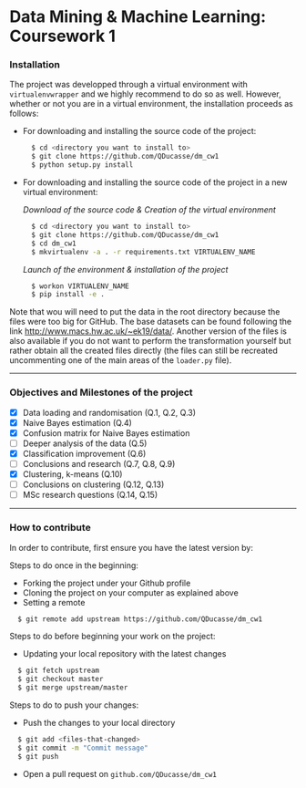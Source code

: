 # Data Mining & Machine Learning: Coursework 1

### Installation

The project was developped through a virtual environment with `virtualenvwrapper`
and we highly recommend to do so as well. However, whether or not you are in a
virtual environment, the installation proceeds as follows:

* For downloading and installing the source code of the project:

  ```bash
    $ cd <directory you want to install to>
    $ git clone https://github.com/QDucasse/dm_cw1
    $ python setup.py install
  ```
* For downloading and installing the source code of the project in a new virtual environment:  

  *Download of the source code & Creation of the virtual environment*
  ```bash
    $ cd <directory you want to install to>
    $ git clone https://github.com/QDucasse/dm_cw1
    $ cd dm_cw1
    $ mkvirtualenv -a . -r requirements.txt VIRTUALENV_NAME
  ```
  *Launch of the environment & installation of the project*
  ```bash
    $ workon VIRTUALENV_NAME
    $ pip install -e .
  ```

Note that wou will need to put the data in the root directory because the files
were too big for GitHub. The base datasets can be found following the link
http://www.macs.hw.ac.uk/~ek19/data/. Another version of the files is also
available if you do not want to perform the transformation yourself but rather
obtain all the created files directly (the files can still be recreated uncommenting
one of the main areas of the `loader.py` file).

  ---

  ### Objectives and Milestones of the project

  - [X] Data loading and randomisation (Q.1, Q.2, Q.3)
  - [X] Naive Bayes estimation (Q.4)
  - [X] Confusion matrix for Naive Bayes estimation
  - [ ] Deeper analysis of the data (Q.5)
  - [X] Classification improvement (Q.6)
  - [ ] Conclusions and research (Q.7, Q.8, Q.9)
  - [X] Clustering, k-means (Q.10)
  - [ ] Conclusions on clustering (Q.12, Q.13)
  - [ ] MSc research questions (Q.14, Q.15)

  ---

### How to contribute

In order to contribute, first ensure you have the latest version by:

Steps to do once in the beginning:
* Forking the project under your Github profile
* Cloning the project on your computer as explained above
* Setting a remote
```bash
  $ git remote add upstream https://github.com/QDucasse/dm_cw1
```

Steps to do before beginning your work on the project:
* Updating your local repository with the latest changes
```bash
  $ git fetch upstream
  $ git checkout master
  $ git merge upstream/master
```

Steps to do to push your changes:
* Push the changes to your local directory
```bash
  $ git add <files-that-changed>
  $ git commit -m "Commit message"
  $ git push
```
* Open a pull request on `github.com/QDucasse/dm_cw1`
